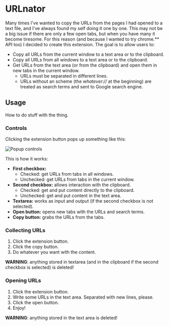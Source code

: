 URLnator
===============================

Many times I've wanted to copy the URLs from the pages I had opened to a text
file, and I've always found my self doing it one by one. This may not be a big
issue if there are only a few open tabs, but when you have many it become
tiresome. For this reason (and because I wanted to try chrome.** API too) I
decided to create this extension. The goal is to allow users to:

* Copy all URLs from the current window to a text area or to the clipboard.
* Copy all URLs from all windows to a text area or to the clipboard.
* Get URLs from the text area (or from the clipboard) and open them in
new tabs in the current window.
    + URLs must be separated in different lines.
    + URLs without an scheme (the _whatever://_ at the beginning) are treated as
	  search terms and sent to Google search engine.

Usage
-----

How to do stuff with the thing.

### Controls

Clicking the extension button pops up something like this:

![Popup controls](ChromeExtesionTest/raw/master/img/popup.png "Popup controls")

This is how it works:

* **First checkbox:**
    - Checked: get URLs from tabs in all windows.
    - Unchecked: get URLs from tabs in the current window. 
* **Second checkbox:** allows interaction with the clipboard.
    - Checked: get and put content directly to the clipboard.
    - Unchecked: get and put content in the text area.
* **Textarea:** works as input and output (if the second checkbox is not selected).
* **Open button:** opens new tabs with the URLs and search terms.
* **Copy button:** grabs the URLs from the tabs.

### Collecting URLs

1. Click the extension button.
2. Click the copy button.
3. Do whatever you want with the content.

**WARNING**: anything stored in textarea (and in the clipboard if the second checkbox is selected) is deleted!


### Opening URLs

1. Click the extension button.
2. Write some URLs in the text area. Separated with new lines, please.
3. Click the open button.
4. Enjoy!

**WARNING**: anything stored in the text area is deleted!

